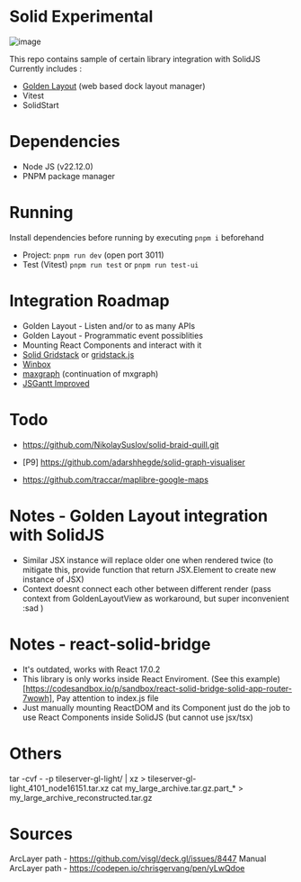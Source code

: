 # Solid Experimental

![image](https://github.com/user-attachments/assets/b11ad314-cbf2-474f-adee-a2266975cd4e)

This repo contains sample of certain library integration with SolidJS
Currently includes :
- [Golden Layout](https://github.com/golden-layout/golden-layout) (web based dock layout manager)
- Vitest
- SolidStart

# Dependencies

- Node JS (v22.12.0)
- PNPM package manager

# Running
Install dependencies before running by executing `pnpm i` beforehand
- Project: `pnpm run dev` (open port 3011)
- Test (Vitest) `pnpm run test` or `pnpm run test-ui`

# Integration Roadmap
- Golden Layout - Listen and/or to as many APIs
- Golden Layout - Programmatic event possiblities
- Mounting React Components and interact with it
- [Solid Gridstack](https://github.com/FelixWieland/solid-gridstack) or [gridstack.js](https://github.com/gridstack/gridstack.js)
- [Winbox](https://github.com/nextapps-de/winbox)
- [maxgraph](https://maxgraph.github.io/) (continuation of mxgraph)
- [JSGantt Improved](https://github.com/jsGanttImproved/jsgantt-improved/)

# Todo

- https://github.com/NikolaySuslov/solid-braid-quill.git

- [P9] https://github.com/adarshhegde/solid-graph-visualiser

- https://github.com/traccar/maplibre-google-maps


# Notes - Golden Layout integration with SolidJS
- Similar JSX instance will replace older one when rendered twice (to mitigate this, provide function that return JSX.Element to create new instance of JSX)
- Context doesnt connect each other between different render (pass context from GoldenLayoutView as workaround, but super inconvenient :sad )

# Notes - react-solid-bridge
- It's outdated, works with React 17.0.2
- This library is only works inside React Enviroment. (See this example)[https://codesandbox.io/p/sandbox/react-solid-bridge-solid-app-router-7wowh], Pay attention to index.js file
- Just manually mounting ReactDOM and its Component just do the job to use React Components inside SolidJS (but cannot use jsx/tsx)

# Others
 tar -cvf - -p tileserver-gl-light/ | xz > tileserver-gl-light_4101_node16151.tar.xz
 cat my_large_archive.tar.gz.part_* > my_large_archive_reconstructed.tar.gz

 # Sources

ArcLayer path - https://github.com/visgl/deck.gl/issues/8447
Manual ArcLayer path - https://codepen.io/chrisgervang/pen/yLwQdoe
